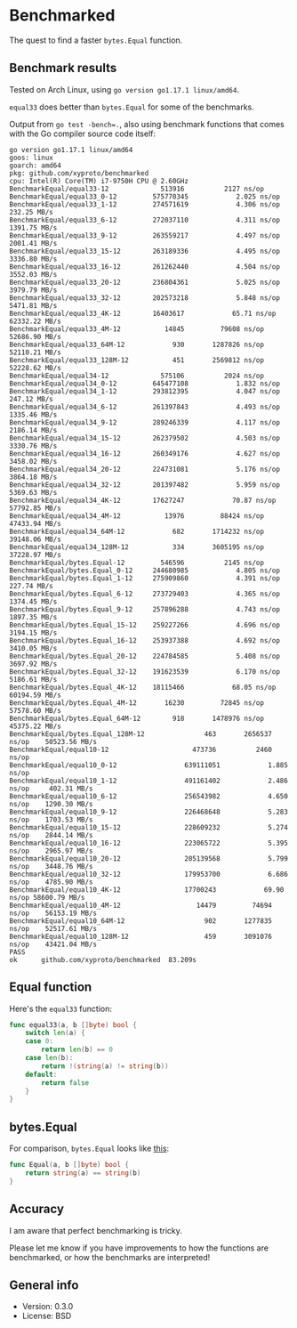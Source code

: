 # Benchmarked

The quest to find a faster `bytes.Equal` function.

## Benchmark results

Tested on Arch Linux, using `go version go1.17.1 linux/amd64`.

`equal33` does better than `bytes.Equal` for some of the benchmarks.

Output from `go test -bench=.`, also using benchmark functions that comes with the Go compiler source code itself:

```
go version go1.17.1 linux/amd64
goos: linux
goarch: amd64
pkg: github.com/xyproto/benchmarked
cpu: Intel(R) Core(TM) i7-9750H CPU @ 2.60GHz
BenchmarkEqual/equal33-12         	  513916	      2127 ns/op
BenchmarkEqual/equal33_0-12       	575770345	         2.025 ns/op
BenchmarkEqual/equal33_1-12       	274571619	         4.306 ns/op	 232.25 MB/s
BenchmarkEqual/equal33_6-12       	272037110	         4.311 ns/op	1391.75 MB/s
BenchmarkEqual/equal33_9-12       	263559217	         4.497 ns/op	2001.41 MB/s
BenchmarkEqual/equal33_15-12      	263189336	         4.495 ns/op	3336.80 MB/s
BenchmarkEqual/equal33_16-12      	261262440	         4.504 ns/op	3552.03 MB/s
BenchmarkEqual/equal33_20-12      	236804361	         5.025 ns/op	3979.79 MB/s
BenchmarkEqual/equal33_32-12      	202573218	         5.848 ns/op	5471.81 MB/s
BenchmarkEqual/equal33_4K-12      	16403617	        65.71 ns/op	62332.22 MB/s
BenchmarkEqual/equal33_4M-12      	   14845	     79608 ns/op	52686.90 MB/s
BenchmarkEqual/equal33_64M-12     	     930	   1287826 ns/op	52110.21 MB/s
BenchmarkEqual/equal33_128M-12    	     451	   2569812 ns/op	52228.62 MB/s
BenchmarkEqual/equal34-12         	  575106	      2024 ns/op
BenchmarkEqual/equal34_0-12       	645477108	         1.832 ns/op
BenchmarkEqual/equal34_1-12       	293812395	         4.047 ns/op	 247.12 MB/s
BenchmarkEqual/equal34_6-12       	261397843	         4.493 ns/op	1335.46 MB/s
BenchmarkEqual/equal34_9-12       	289246339	         4.117 ns/op	2186.14 MB/s
BenchmarkEqual/equal34_15-12      	262379502	         4.503 ns/op	3330.76 MB/s
BenchmarkEqual/equal34_16-12      	260349176	         4.627 ns/op	3458.02 MB/s
BenchmarkEqual/equal34_20-12      	224731081	         5.176 ns/op	3864.18 MB/s
BenchmarkEqual/equal34_32-12      	201397482	         5.959 ns/op	5369.63 MB/s
BenchmarkEqual/equal34_4K-12      	17627247	        70.87 ns/op	57792.85 MB/s
BenchmarkEqual/equal34_4M-12      	   13976	     88424 ns/op	47433.94 MB/s
BenchmarkEqual/equal34_64M-12     	     682	   1714232 ns/op	39148.06 MB/s
BenchmarkEqual/equal34_128M-12    	     334	   3605195 ns/op	37228.97 MB/s
BenchmarkEqual/bytes.Equal-12     	  546596	      2145 ns/op
BenchmarkEqual/bytes.Equal_0-12   	244680985	         4.805 ns/op
BenchmarkEqual/bytes.Equal_1-12   	275909860	         4.391 ns/op	 227.74 MB/s
BenchmarkEqual/bytes.Equal_6-12   	273729403	         4.365 ns/op	1374.45 MB/s
BenchmarkEqual/bytes.Equal_9-12   	257896288	         4.743 ns/op	1897.35 MB/s
BenchmarkEqual/bytes.Equal_15-12  	259227266	         4.696 ns/op	3194.15 MB/s
BenchmarkEqual/bytes.Equal_16-12  	253937388	         4.692 ns/op	3410.05 MB/s
BenchmarkEqual/bytes.Equal_20-12  	224784585	         5.408 ns/op	3697.92 MB/s
BenchmarkEqual/bytes.Equal_32-12  	191623539	         6.170 ns/op	5186.61 MB/s
BenchmarkEqual/bytes.Equal_4K-12  	18115466	        68.05 ns/op	60194.59 MB/s
BenchmarkEqual/bytes.Equal_4M-12  	   16230	     72845 ns/op	57578.60 MB/s
BenchmarkEqual/bytes.Equal_64M-12 	     918	   1478976 ns/op	45375.22 MB/s
BenchmarkEqual/bytes.Equal_128M-12         	     463	   2656537 ns/op	50523.56 MB/s
BenchmarkEqual/equal10-12                  	  473736	      2460 ns/op
BenchmarkEqual/equal10_0-12                	639111051	         1.885 ns/op
BenchmarkEqual/equal10_1-12                	491161402	         2.486 ns/op	 402.31 MB/s
BenchmarkEqual/equal10_6-12                	256543982	         4.650 ns/op	1290.30 MB/s
BenchmarkEqual/equal10_9-12                	226468648	         5.283 ns/op	1703.53 MB/s
BenchmarkEqual/equal10_15-12               	228609232	         5.274 ns/op	2844.14 MB/s
BenchmarkEqual/equal10_16-12               	223065722	         5.395 ns/op	2965.97 MB/s
BenchmarkEqual/equal10_20-12               	205139568	         5.799 ns/op	3448.76 MB/s
BenchmarkEqual/equal10_32-12               	179953700	         6.686 ns/op	4785.90 MB/s
BenchmarkEqual/equal10_4K-12               	17700243	        69.90 ns/op	58600.79 MB/s
BenchmarkEqual/equal10_4M-12               	   14479	     74694 ns/op	56153.19 MB/s
BenchmarkEqual/equal10_64M-12              	     902	   1277835 ns/op	52517.61 MB/s
BenchmarkEqual/equal10_128M-12             	     459	   3091076 ns/op	43421.04 MB/s
PASS
ok  	github.com/xyproto/benchmarked	83.209s
```

## Equal function

Here's the `equal33` function:

```go
func equal33(a, b []byte) bool {
    switch len(a) {
    case 0:
        return len(b) == 0
    case len(b):
        return !(string(a) != string(b))
    default:
        return false
    }
}
```

## bytes.Equal

For comparison, `bytes.Equal` looks like [this](https://cs.opensource.google/go/go/+/refs/tags/go1.16.7:src/bytes/bytes.go;l=18):

```go
func Equal(a, b []byte) bool {
    return string(a) == string(b)
}
```

## Accuracy

I am aware that perfect benchmarking is tricky.

Please let me know if you have improvements to how the functions are benchmarked, or how the benchmarks are interpreted!


## General info

* Version: 0.3.0
* License: BSD
